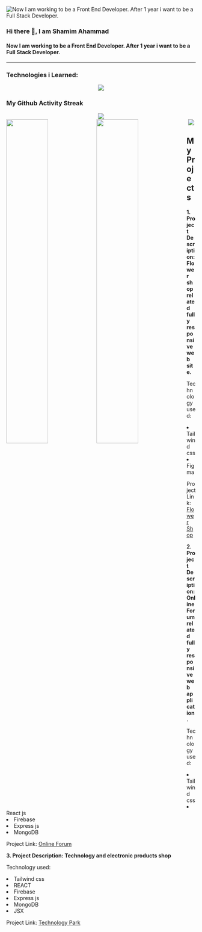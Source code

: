
![Now I am working to be a Front End Developer. After 1 year i want to be a Full Stack Developer.](https://media.licdn.com/dms/image/D5616AQFkBLxmZ2TM3w/profile-displaybackgroundimage-shrink_350_1400/0/1702089662353?e=1707350400&v=beta&t=cuWDay1ecP0CdVSXyflYUw1AvE6Gj4J7V-YWfcAyCvE)

### Hi there 👋, I am Shamim Ahammad
#### Now I am working to be a Front End Developer. After 1 year i want to be a Full Stack Developer.
<hr>

<h3 align="left">Technologies i Learned:</h3>
<p align="center">
  <a href="https://skillicons.dev">
    <img src="https://skillicons.dev/icons?i=html,css,figma,js,bootstrap,tailwind,react,firebase,nodejs,express,mongodb" />
  </a>
</p>

<h3>My Github Activity Streak</h3>
<div align="center">
  <img src="https://streak-stats.demolab.com/?user=shamimfstack&theme=dark"/>
</div>
<div>
  <img align="left" width="47%" src="http://github-profile-summary-cards.vercel.app/api/cards/stats?username=shamimfstack&theme=dark"/>
  <img align="left" width="47%" src="http://github-profile-summary-cards.vercel.app/api/cards/repos-per-language?username=shamimfstack&theme=dark" />
</div>

<div align="center">
  <img src="http://github-profile-summary-cards.vercel.app/api/cards/profile-details?username=shamimfstack&theme=dark"/>
</div>



<h2>My Projects</h2>
<div>
  <p><b>1. Project Description: Flower shop related fully responsive web site.</b></p>
  <p>Technology used: 
  <li>Tailwind css</li>
  <li>Figma</li>
  </p>
  <p>Project Link: <a href="https://shamimfstack.github.io/flower-shop-assignment">Flower Shop</a></p>
  
</div>
<div>
  <p><b>2. Project Description: Online Forum related fully responsive web application.</b></p>
  <p>Technology used: 
  <li>Tailwind css</li>
  <li>React js</li>
  <li>Firebase</li>
  <li>Express js</li>
  <li>MongoDB</li>
  </p>
  <p>Project Link: <a href="https://concept-1-bbffd.web.app/)https://concept-1-bbffd.web.app">Online Forum</a></p>
</div>
<div>
  <p><b>3. Project Description: Technology and electronic products shop</b></p>
  <p>Technology used: 
  <li>Tailwind css</li>
  <li>REACT</li>
    <li>Firebase</li>
    <li>Express js</li>
    <li>MongoDB</li>
    <li>JSX</li>
  </p>
  <p>Project Link: <a href="https://mod-auth-4.web.app">Technology Park</a></p>
</div>




